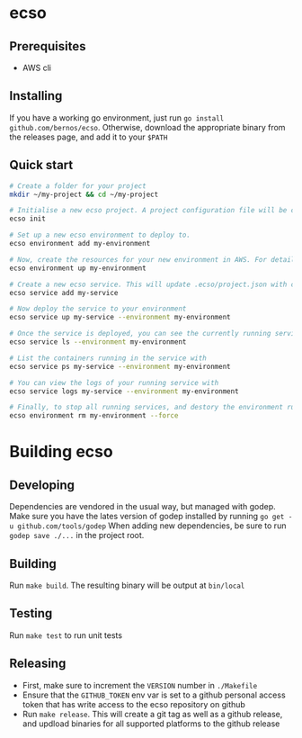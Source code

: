 # ecso

## Prerequisites
- AWS cli

## Installing
If you have a working go environment, just run `go install github.com/bernos/ecso`. Otherwise, download the appropriate binary from the releases page, and add it to your `$PATH`

## Quick start

```bash
# Create a folder for your project
mkdir ~/my-project && cd ~/my-project

# Initialise a new ecso project. A project configuration file will be created at .ecso/project.json. This file can safely be edited by hand after it is created.
ecso init

# Set up a new ecso environment to deploy to.
ecso environment add my-environment

# Now, create the resources for your new environment in AWS. For details of what is created, see the cloudformation templates that ecso generates at .ecso/infrastructure/templates. These cloudformation templates can also be safely edited by hand, to customise your ecso infrastructure.
ecso environment up my-environment

# Create a new ecso service. This will update .ecso/project.json with configuration settings for the service, as well as create a basic docker-compose file at ./services/my-service, and a cloudforamtion template at .ecso/services/my-service. Both the cloudforamtion templates and docker-compose file can safely be edited by hand, in order to customise the service or supporting resources
ecso service add my-service

# Now deploy the service to your environment
ecso service up my-service --environment my-environment

# Once the service is deployed, you can see the currently running services with
ecso service ls --environment my-environment

# List the containers running in the service with
ecso service ps my-service --environment my-environment

# You can view the logs of your running service with
ecso service logs my-service --environment my-environment

# Finally, to stop all running services, and destory the environment run
ecso environment rm my-environment --force
```

# Building ecso

## Developing
Dependencies are vendored in the usual way, but managed with godep. Make sure you have the lates version of godep installed by running `go get -u github.com/tools/godep` When adding new dependencies, be sure to run `godep save ./...` in the project root.

## Building
Run `make build`. The resulting binary will be output at `bin/local`

## Testing
Run `make test` to run unit tests

## Releasing
- First, make sure to increment the `VERSION` number in `./Makefile`
- Ensure that the `GITHUB_TOKEN` env var is set to a github personal access token that has write access to the ecso repository on github
- Run `make release`. This will create a git tag as well as a github release, and updload binaries for all supported platforms to the github release
